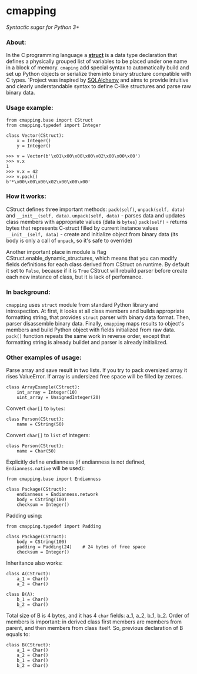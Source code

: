 # cmapping

*Syntactic sugar for Python 3+*

### About:
In the C programming language a [**struct**](https://en.wikipedia.org/wiki/Struct_(C_programming_language)) is a data type declaration that defines a physically grouped list of variables to be placed under one name in a block of memory.
`cmaping` add special syntax to automatically build and set up Python objects or serialize them into binary structure compatible with C types.
`Project was inspired by [SQLAlchemy](http://www.sqlalchemy.org/) and aims to provide intuitive and clearly understandable syntax to define C-like structures and parse raw binary data.

### Usage example:
```
from cmapping.base import CStruct
from cmapping.typedef import Integer

class Vector(CStruct):
    x = Integer()
    y = Integer()

>>> v = Vector(b'\x01\x00\x00\x00\x02\x00\x00\x00')
>>> v.x
1
>>> v.x = 42
>>> v.pack()
b'*\x00\x00\x00\x02\x00\x00\x00'
```

### How it works:
CStruct defines three important methods: `pack(self)`, `unpack(self, data)` and `__init__(self, data)`.
`unpack(self, data)` - parses data and updates class members with appropriate values (data is `bytes`)
`pack(self)` - returns bytes that represents C-struct filled by current instance values
`__init__(self, data)` - create and initialize object from binary data (its body is only a call of `unpack`, so it's safe to override)

Another important place in module is flag CStruct.enable\_dynamic\_structures, which means that you can modify fields definitions for each class derived from CStruct on runtime. By default it set to `False`, because if it is `True` CStruct will rebuild parser before create each new instance of class, but it is lack of perfomance.

### In background:
`cmapping` uses `struct` module from standard Python library and introspection. At first, it looks at all class members and builds appropriate formatting string, that provides `struct` parser with binary data format. Then, parser disassemble binary data. Finally, `cmapping` maps results to object's members and build Python object with fields initialized from raw data. `pack()` function repeats the same work in reverse order, except that formatting string is already buildet and parser is already initialized.

### Other examples of usage:
Parse array and save result in two lists. If you try to pack oversized array it rises ValueError. If array is undersized free space will be filled by zeroes.
```
class ArrayExample(CStruct):
    int_array = Integer(10)
    uint_array = UnsignedInteger(20)
```

Convert `char[]` to `bytes`:
```
class Person(CStruct):
    name = CString(50)
```

Convert `char[]` to `list` of integers:
```
class Person(CStruct):
    name = Char(50)
```

Explicitly define endianness (if endianness is not defined, `Endianness.native` will be used):
```
from cmapping.base import Endianness

class Package(CStruct):
    endianness = Endianness.network
    body = CString(100)
    checksum = Integer()
```

Padding using:
```
from cmapping.typedef import Padding

class Package(CStruct):
    body = CString(100)
    padding = Padding(24)    # 24 bytes of free space
    checksum = Integer()
```

Inheritance also works:
```
class A(CStruct):
    a_1 = Char()
    a_2 = Char()

class B(A):
    b_1 = Char()
    b_2 = Char()
```

Total size of B is 4 bytes, and it has 4 `char` fields: a\_1, a\_2, b\_1, b\_2. Order of members is important: in derived class first members are members from parent, and then members from class itself. So, previous declaration of B equals to:
```
class B(CStruct):
    a_1 = Char()
    a_2 = Char()
    b_1 = Char()
    b_2 = Char()
```
